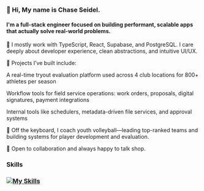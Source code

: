 ### 👋 Hi, My name is Chase Seidel.
#### I'm a full-stack engineer focused on building performant, scalable apps that actually solve real-world problems.

🔧 I mostly work with TypeScript, React, Supabase, and PostgreSQL. I care deeply about developer experience, clean abstractions, and intuitive UI/UX.

🚀 Projects I’ve built include:

A real-time tryout evaluation platform used across 4 club locations for 800+ athletes per season

Workflow tools for field service operations: work orders, proposals, digital signatures, payment integrations

Internal tools like schedulers, metadata-driven file services, and approval systems

🏐 Off the keyboard, I coach youth volleyball—leading top-ranked teams and building systems for player development and evaluation.

💬 Open to collaboration and always happy to talk shop.

### Skills
### [![My Skills](https://skillicons.dev/icons?i=ts,tailwindcss,mysql,postgresql,react,nodejs,mongodb,git,html,css,supabase,nestjs&perline=6)](https://skillicons.dev)

<!--
**chaseseidel/chaseseidel** is a ✨ _special_ ✨ repository because its `README.md` (this file) appears on your GitHub profile.

Here are some ideas to get you started:

- 🔭 I’m currently working on ...
- 🌱 I’m currently learning ...
- 👯 I’m looking to collaborate on ...
- 🤔 I’m looking for help with ...
- 💬 Ask me about ...
- 📫 How to reach me: ...
- 😄 Pronouns: ...
- ⚡ Fun fact: ...
-->
